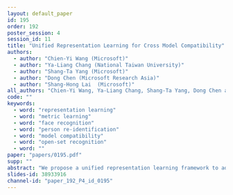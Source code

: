 ```yaml
---
layout: default_paper
id: 195
order: 192
poster_session: 4
session_id: 11
title: "Unified Representation Learning for Cross Model Compatibility"
authors:
  - author: "Chien-Yi Wang (Microsoft)"
  - author: "Ya-Liang Chang (National Taiwan University)"
  - author: "Shang-Ta Yang (Microsoft)"
  - author: "Dong Chen (Microsoft Research Asia)"
  - author: "Shang-Hong Lai  (Microsoft)"
all_authors: "Chien-Yi Wang, Ya-Liang Chang, Shang-Ta Yang, Dong Chen and Shang-Hong Lai"
code: ""
keywords:
  - word: "representation learning"
  - word: "metric learning"
  - word: "face recognition"
  - word: "person re-identification"
  - word: "model compatibility"
  - word: "open-set recognition"
  - word: ""
paper: "papers/0195.pdf"
supp: ""
abstract: "We propose a unified representation learning framework to address the Cross Model Compatibility (CMC) problem in the context of visual search applications. Cross-compatibility between different embedding models enables the visual search systems to correctly recognize and retrieve identities without re-encoding user images, which are usually not available due to privacy concerns. While there are existing approaches to address CMC in face identification, they fail to work in a more challenging setting where the distributions of embedding models shift drastically. The proposed solution improves CMC performance by introducing a light-weight Residual Bottleneck Transformation (RBT) module and a new training scheme to optimize the embedding spaces. Extensive experiments demonstrate that our proposed solution outperforms previous approaches by a large margin for various challenging visual search scenarios of face recognition and person re-identification. "
slides-id: 38933916
channel-id: "paper_192_P4_id_0195"
---
```

